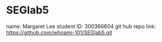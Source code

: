 # SEGlab5

name: Margaret Lee
student ID: 300366604
git hub repo link: https://github.com/whoami-101/SEGlab5.git
